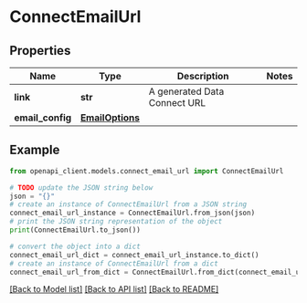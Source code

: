 # ConnectEmailUrl


## Properties

Name | Type | Description | Notes
------------ | ------------- | ------------- | -------------
**link** | **str** | A generated Data Connect URL | 
**email_config** | [**EmailOptions**](EmailOptions.md) |  | 

## Example

```python
from openapi_client.models.connect_email_url import ConnectEmailUrl

# TODO update the JSON string below
json = "{}"
# create an instance of ConnectEmailUrl from a JSON string
connect_email_url_instance = ConnectEmailUrl.from_json(json)
# print the JSON string representation of the object
print(ConnectEmailUrl.to_json())

# convert the object into a dict
connect_email_url_dict = connect_email_url_instance.to_dict()
# create an instance of ConnectEmailUrl from a dict
connect_email_url_from_dict = ConnectEmailUrl.from_dict(connect_email_url_dict)
```
[[Back to Model list]](../README.md#documentation-for-models) [[Back to API list]](../README.md#documentation-for-api-endpoints) [[Back to README]](../README.md)


